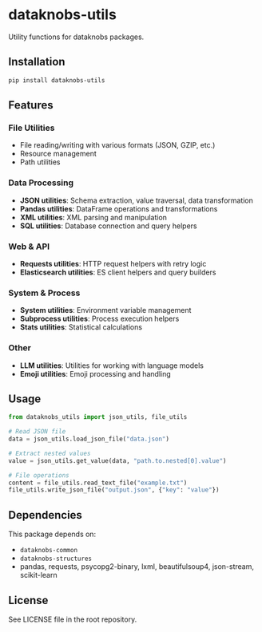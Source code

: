 # dataknobs-utils

Utility functions for dataknobs packages.

## Installation

```bash
pip install dataknobs-utils
```

## Features

### File Utilities
- File reading/writing with various formats (JSON, GZIP, etc.)
- Resource management
- Path utilities

### Data Processing
- **JSON utilities**: Schema extraction, value traversal, data transformation
- **Pandas utilities**: DataFrame operations and transformations
- **XML utilities**: XML parsing and manipulation
- **SQL utilities**: Database connection and query helpers

### Web & API
- **Requests utilities**: HTTP request helpers with retry logic
- **Elasticsearch utilities**: ES client helpers and query builders

### System & Process
- **System utilities**: Environment variable management
- **Subprocess utilities**: Process execution helpers
- **Stats utilities**: Statistical calculations

### Other
- **LLM utilities**: Utilities for working with language models
- **Emoji utilities**: Emoji processing and handling

## Usage

```python
from dataknobs_utils import json_utils, file_utils

# Read JSON file
data = json_utils.load_json_file("data.json")

# Extract nested values
value = json_utils.get_value(data, "path.to.nested[0].value")

# File operations
content = file_utils.read_text_file("example.txt")
file_utils.write_json_file("output.json", {"key": "value"})
```

## Dependencies

This package depends on:
- `dataknobs-common`
- `dataknobs-structures`
- pandas, requests, psycopg2-binary, lxml, beautifulsoup4, json-stream, scikit-learn

## License

See LICENSE file in the root repository.